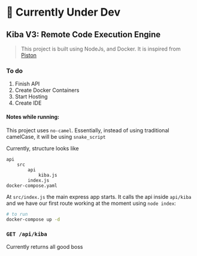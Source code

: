 # 🚨 Currently Under Dev

## Kiba V3: Remote Code Execution Engine

> This project is built using NodeJs, and Docker. It is inspired from [Piston]()

### To do
1. Finish API
2. Create Docker Containers
3. Start Hosting
4. Create IDE


#### Notes while running:

This project uses `no-camel`. Essentially, instead of using traditional camelCase, it will be using `snake_script`

Currently, structure looks like

```
api
    src
        api
            kiba.js
        index.js
docker-compose.yaml
```

At `src/index.js` the main express app starts. It calls the api inside `api/kiba` and we have our first route working at the moment using `node index`:

```bash
# to run 
docker-compose up -d

```

### `GET /api/kiba`
Currently returns all good boss


